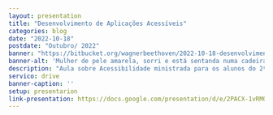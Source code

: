 ```yaml
---
layout: presentation
title: "Desenvolvimento de Aplicações Acessíveis" 
categories: blog
date: "2022-10-18"
postdate: "Outubro/ 2022"
banner: "https://bitbucket.org/wagnerbeethoven/2022-10-18-desenvolvimento-de-aplicacoes-acessiveis.md/raw/5c2f78749efc47a4bb8d90b37af2a1bf41376f7f/2022-10-18-desenvolvimento-de-aplicacoes-acessiveis.jpg"
banner-alt: 'Mulher de pele amarela, sorri e está sentanda numa cadeira adaptada para pessoas tetraplégica'
description: "Aula sobre Acessibilidade ministrada para os alunos do 2º período do curso de Sistema da Informação da Uninassau"
servico: drive
banner-caption: ''
setup: presentarion
link-presentation: https://docs.google.com/presentation/d/e/2PACX-1vRMO9Y6EpfGQ2PVFY9nwdN0MWGrfvTcizk8LRucu1AvsY6_RLnTz-_YhZxIwFzGbfAIhn2GAqkU-kjx/embed?start=false&loop=false&delayms=3000
---
```

